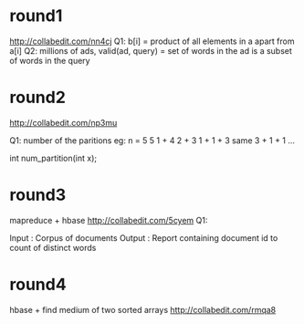 round1
========
http://collabedit.com/nn4cj
Q1: b[i] = product of all elements in a apart from a[i]
Q2: millions of ads, 
   valid(ad, query) = set of words in the ad is a subset of words in the query

round2
=======
http://collabedit.com/np3mu

Q1: number of the paritions
eg: n = 5
5
1 + 4
2 + 3
1 + 1 + 3 same 3 + 1 + 1
...

int num_partition(int x);

round3
=======
mapreduce + hbase
http://collabedit.com/5cyem
Q1:

Input : Corpus of documents
Output : Report containing document id to count of distinct words 

round4
========
hbase + find medium of two sorted arrays
http://collabedit.com/rmqa8

